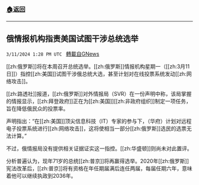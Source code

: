 ###  [:house:返回](README.md)
---


## 俄情报机构指责美国试图干涉总统选举
`3/11/2024 1:28 PM UTC ` [轉載自GNews](https://gnews.org/articles/2384565)

[[zh:俄罗斯]]将在本周召开总统选举。[[zh:俄罗斯]]情报机构星期一（[[zh:3月11日]]）指控[[zh:美国]]试图干涉俄总统大选，甚至计划对在线投票系统发动[[zh:网络攻击]]。

[[zh:路透社]]报道，[[zh:俄罗斯]]对外情报局（SVR）在一份声明中称，该局掌握的情报显示，[[zh:拜登政府]]正在为[[zh:美国]][[zh:非政府组织]]制定一项任务，旨在降低俄民众的投票率。

声明指出：“在[[zh:美国]]顶尖信息科技（IT）专家的参与下，（华府）计划对远程电子投票系统进行[[zh:网络攻击]]，这将使相当一部分[[zh:俄罗斯]]选民的选票无法计算。”

不过，俄情报局没有提供相关证据证实这一指控。[[zh:华盛顿]]则尚未对此置评。

分析普遍认为，现年71岁的总统[[zh:普京]]将再赢得选举。2020年[[zh:俄罗斯]]宪法改革后，[[zh:普京]]将有资格在年任期届满后连任两届，每届任期六年，意味着他可以继续执政到2036年。
